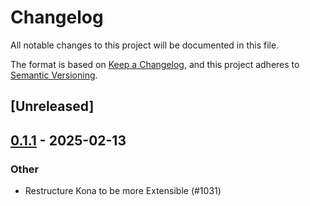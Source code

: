 # Changelog

All notable changes to this project will be documented in this file.

The format is based on [Keep a Changelog](https://keepachangelog.com/en/1.0.0/),
and this project adheres to [Semantic Versioning](https://semver.org/spec/v2.0.0.html).

## [Unreleased]

## [0.1.1](https://github.com/op-rs/kona/compare/kona-providers-alloy-v0.1.0...kona-providers-alloy-v0.1.1) - 2025-02-13

### Other

- Restructure Kona to be more Extensible (#1031)
